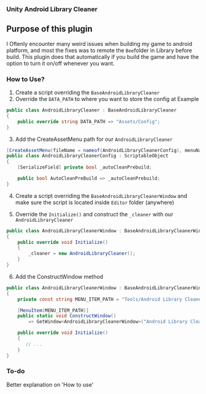 ### Unity Android Library Cleaner

## Purpose of this plugin
I Oftenly encounter many weird issues when building my game to android platform, and most the fixes was to remote the `Bee`folder in Library before build. This plugin does that automatically if you build the game and have the option to turn it on/off whenever you want.

### How to Use?
1. Create a script overriding the `BaseAndroidLibraryCleaner`
2. Override the `DATA_PATH` to where you want to store the config at
Example
```cs
public class AndroidLibraryCleaner : BaseAndroidLibraryCleaner
{
    public override string DATA_PATH => "Assets/Config";
}
```

3. Add the CreateAssetMenu path for our `AndroidLibraryCleaner`
```cs
[CreateAssetMenu(fileName = nameof(AndroidLibraryCleanerConfig), menuName = "LibraryCleaner/AndroidConfig")]
public class AndroidLibraryCleanerConfig : ScriptableObject
{
    [SerializeField] private bool _autoCleanPrebuild;

    public bool AutoCleanPreBuild => _autoCleanPrebuild;
}
```

4. Create a script overriding the `BaseAndroidLibraryCleanerWindow` and make sure the script is located inside `Editor` folder (anywhere)

5. Override the `Initialize()` and construct the `_cleaner` with our `AndroidLibraryCleaner`
```cs
public class AndroidLibraryCleanerWindow : BaseAndroidLibraryCleanerWindow
{
    public override void Initialize()
    {
        _cleaner = new AndroidLibraryCleaner();
    }
}
```

6. Add the ConstructWindow method

```cs
public class AndroidLibraryCleanerWindow : BaseAndroidLibraryCleanerWindow
{
    private const string MENU_ITEM_PATH = "Tools/Android Library Cleaner";

    [MenuItem(MENU_ITEM_PATH)]
    public static void ConstructWindow()
        => GetWindow<AndroidLibraryCleanerWindow>("Android Library Cleaner");

    public override void Initialize()
    {
       // ...
    }
}

```

### To-do
Better explanation on 'How to use'